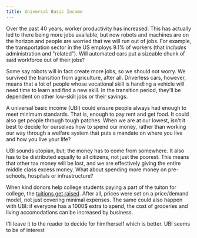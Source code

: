 ```yaml
---
title: Universal Basic Income
---
```


Over the past 40 years, worker productivity has increased. This has actually led to there being more jobs available, but now robots and machines are on the horizon and people are worried that we will run out of jobs.
  For example, the transportation sector in the US employs 9.1% of workers (that _includes_ administration and "related"). Will automated cars put a sizeable chunk of said workforce out of their jobs?

Some say robots will in fact create more jobs, so we should not worry. We survived the transition from agriculture, after all. Driverless cars, however, means that a lot of people whose vocational skill is handling a vehicle will need time to learn and find a new skill. In the transition period, they'll be dependent on other low-skill jobs or their savings.

A universal basic income (UBI) could ensure people always had enough to meet minimum standards. That is, enough to pay rent and get food. It could also get people through tough patches. When we are at our lowest, isn't it best to decide for ourselves how to spend our money, rather than working our way through a welfare system that puts a mandate on where you live and how you live your life?

UBI sounds utopian, but; the money has to come from somewhere. It also has to be distributed equally to all citizens, not just the poorest. This means that other tax money will be lost, and we are effectively giving the entire middle class excess money. What about spending more money on pre-schools, hospitals or infrastructure?

When kind donors help college students paying a part of the tuiton for college, the <a href="https://www.huffpost.com/entry/do-donations-tied-to-scho_b_12198860?guccounter=1&guce_referrer=aHR0cHM6Ly93d3cuZ29vZ2xlLmNvbS8&guce_referrer_sig=AQAAAKEEkU6i_rxHcQJvLUd7N6OmKANHijY47UDcLC9NLnN6XAwclg935CJYUsYsPVEWRpO5Zu2n5oIv7mxVdzg6NnWmaCDD1Av-k3nbFr5bGErsJYuQ3XMBFOwxCfTK9xACqq4QS4PfI0E4RvfkJsh9UZ8TId2sfGxIhqZP6SEcDKZT">tuitions get raised</a>. After all, prices were set on a price/demand model, not just covering minimal expenses. The same could also happen with UBI: if everyone has a 1000$ extra to spend, the cost of groceries and living accomodations can be increased by business.

I'll leave it to the reader to decide for him/herself which is better. UBI seems to be of interest 
